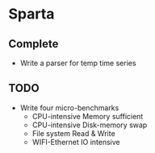 # Sparta

## Complete
- Write a parser for temp time series

## TODO
- Write four micro-benchmarks
  - CPU-intensive Memory sufficient
  - CPU-intensive Disk-memory swap
  - File system Read & Write
  - WIFI-Ethernet IO intensive
